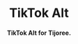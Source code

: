 <h1 align="center">
    <br>
    TikTok Alt
</h1>
<h4 align="center">
 TikTok Alt for Tijoree.
</h4>

